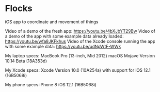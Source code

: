 # Flocks
iOS app to coordinate and movement of things 


Video of a demo of the fresh app: https://youtu.be/4bXJbYT29Bw
Video of a demo of the app with some example data already loaded: https://youtu.be/wfa8JKFkhus
Video of the Xcode console running the app with some example data: https://youtu.be/udNpWtF-WWk

My laptop specs:
MacBook Pro (13-inch, Mid 2012) macOS Mojave Version 10.14 Beta (18A353d)

My Xcode specs:
Xcode Version 10.0 (10A254a) with support for iOS 12.1 (16B5068i)

My phone specs
iPhone 8 iOS 12.1 (16B5068i)


